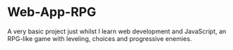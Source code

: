 # Web-App-RPG
A very basic project just whilst I learn web development and JavaScript, an RPG-like game with leveling, choices and progressive enemies.
